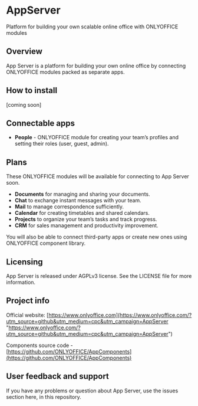 # AppServer
Platform for building your own scalable online office with ONLYOFFICE modules

## Overview
App Server is a platform for building your own online office by connecting ONLYOFFICE modules packed as separate apps.

## How to install
[coming soon]

## Connectable apps

* **People** - ONLYOFFICE module for creating your team’s profiles and setting their roles (user, guest, admin).

## Plans

These ONLYOFFICE modules will be available for connecting to App Server soon.
* **Documents** for managing and sharing your documents.
* **Chat** to exchange instant messages with your team.
* **Mail** to manage correspondence sufficiently. 
* **Calendar** for creating timetables and shared calendars.
* **Projects** to organize your team’s tasks and track progress.
* **CRM** for sales management and productivity improvement.

You will also be able to connect third-party apps or create new ones using ONLYOFFICE component library.

## Licensing 

App Server is released under AGPLv3 license. See the LICENSE file for more information.

## Project info

Official website: [https://www.onlyoffice.com](https://www.onlyoffice.com/?utm_source=github&utm_medium=cpc&utm_campaign=AppServer "https://www.onlyoffice.com/?utm_source=github&utm_medium=cpc&utm_campaign=AppServer")

Components source code - [https://github.com/ONLYOFFICE/AppComponents](https://github.com/ONLYOFFICE/AppComponents)

## User feedback and support

If you have any problems or question about App Server, use the issues section here, in this repository.
